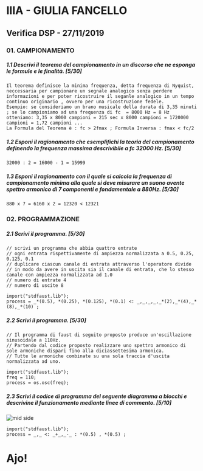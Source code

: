 # IIIA - GIULIA FANCELLO 

## Verifica DSP - 27/11/2019

### 01. CAMPIONAMENTO

##### 1.1 Descrivi il teorema del campionamento in un discorso che ne esponga le formule e le finalità. [5/30]

```
Il teorema definisce la minima frequenza, detta frequenza di Nyquist, neccessaria per campionare un segnale analogico senza perdere informazioni e per poter ricostruire il seganle analogico in un tempo continuo originario , ovvero per una ricostruzione fedele. 
Esempio: se consideriamo un brano musicale della durata di 3,35 minuti ; se lo campioniamo ad una frequenza di fc  = 8000 Hz = 8 Hz otteniamo: 3,35 x 8000 campioni = 215 sec x 8000 campioni = 1720000 campioni = 1,72 campioni ...
La Formula del Teorema è : fc > 2fmax ; Formula Inversa : fmax < fc/2 
```

##### 1.2 Esponi il ragionamento che esemplifichi la teoria del campionamento definendo la frequenza massima descrivibile a _fc 32000 Hz_. [5/30]

```
32000 : 2 = 16000 - 1 = 15999
```

##### 1.3 Esponi il ragionamento con il quale si calcola la frequenza di campionamento minima alla quale si deve misurare un suono avente spettro armonico di 7 componenti e fondamentale a _880Hz_. [5/30]

```
880 x 7 = 6160 x 2 = 12320 < 12321
```

### 02. PROGRAMMAZIONE

##### 2.1 Scrivi il programma. [5/30]

```
// scrivi un programma che abbia quattro entrate
// ogni entrata rispettivamente di ampiezza normalizzata a 0.5, 0.25, 0.125, 0.1
// duplicare ciascun canale di entrata attraverso l'operatore divide
// in modo da avere in uscita sia il canale di entrata, che lo stesso canale con ampiezza normalizzata ad 1.0
// numero di entrate 4
// numero di uscite 8

import("stdfaust.lib");
process = _*(0.5), *(0.25), *(0.125), *(0.1) <: _,_,_,_,_*(2),_*(4),_*(8),_*(10) ; 
```

##### 2.2 Scrivi il programma. [5/30]

```
// Il programma di faust di seguito proposto produce un'oscillazione sinusoidale a 110Hz.
// Partendo dal codice proposto realizzare uno spettro armonico di sole armoniche dispari fino alla diciassettesima armonica.
// Tutte le armoniche combinate su una sola traccia d'uscita normalizzata ad uno.

import("stdfaust.lib");
freq = 110;
process = os.osc(freq);
```

##### 2.3 Scrivi il codice di programma del seguente diagramma a blocchi e descrivine il funzionamento mediante linee di commento. [5/10]

![mid side](https://github.com/LSSN/2019-11-22-3B-DSP/blob/master/process.svg)

```
import("stdfaust.lib");
process = _,_ <: _+_,_-_ : *(0.5) , *(0.5) ;
```

# Ajo!
